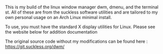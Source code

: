This is my build of the linux window manager dwm, dmenu, and the terminal st. All of these 
are from the suckless software utilities and are tailored 
to my own personal usage on an Arch Linux minimal install. 

To use, you must have the standard X display utilities for Linux. Please see the website below for addition documentation

The original source code without my modifications 
can be found here : https://git.suckless.org/dwm/
